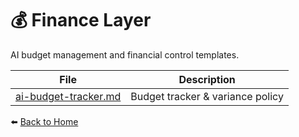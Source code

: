# 💰 Finance Layer

AI budget management and financial control templates.

| File | Description |
|------|--------------|
| [ai-budget-tracker.md](ai-budget-tracker.md) | Budget tracker & variance policy |

⬅️ [Back to Home](/ai-governance-framework/)
